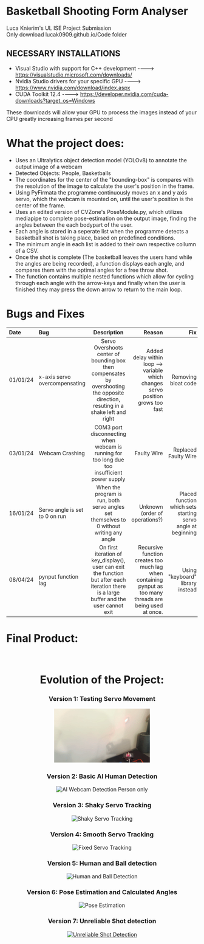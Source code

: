 # Basketball Shooting Form Analyser 
Luca Knierim's UL ISE Project Submission\
Only download lucak0909.github.io/Code folder

 ## NECESSARY INSTALLATIONS
  - Visual Studio with support for C++ development  ----> https://visualstudio.microsoft.com/downloads/
  - Nvidia Studio drivers for your specific GPU  ----> https://www.nvidia.com/download/index.aspx
  - CUDA Toolkit 12.4  ----> https://developer.nvidia.com/cuda-downloads?target_os=Windows

These downloads will allow your GPU to process the images instead of your CPU greatly increasing frames per second

# What the project does:
- Uses an Ultralytics object detection model (YOLOv8) to annotate the output image of a webcam
- Detected Objects: People, Basketballs
- The coordinates for the center of the "bounding-box" is compares with the resolution of the image to calculate the user's position in the frame.
- Using PyFirmata the programme continuously moves an x and y axis servo, which the webcam is mounted on, until the user's position is the center of the frame.
- Uses an edited version of CVZone's PoseModule.py, which utilizes mediapipe to complete pose-estimation on the output image, finding the angles between the each bodypart of the user.
- Each angle is stored in a seperate list when the programme detects a basketball shot is taking place, based on predefined conditions.
- The minimum angle in each list is added to their own respective collumn of a CSV.
- Once the shot is complete (The basketball leaves the users hand while the angles are being recorded), a function displays each angle, and compares them with the optimal angles for a free throw shot.
- The function contains multiple nested functions which allow for cycling through each angle with the arrow-keys and finally when the user is finished they may press the down arrow to return to the main loop.

# Bugs and Fixes
| Date | Bug      | Description | Reason | Fix    |
| :--- | :---     |    :----:   |   ---: |   ---: |
|01/01/24| x-axis servo overcompensating | Servo Overshoots center of bounding box then compensates by overshooting the opposite direction, resuting in a shake left and right | Added delay within loop --> variable which changes servo position grows too fast | Removing bloat code |
|03/01/24| Webcam Crashing | COM3 port disconnecting when webcam is running for too long due too insufficient power supply | Faulty Wire | Replaced Faulty Wire |
|16/01/24| Servo angle is set to 0 on run | When the program is run, both servo angles set themselves to 0 without writing any angle | Unknown (order of operations?) | Placed function which sets starting servo angle at beginning |
|08/04/24| pynput function lag | On first iteration of key_display(), user can exit the function but after each iteration there is a large buffer and the user cannot exit | Recursive function creates too much lag when containing pynput as too many threads are being used at once. | Using "keyboard" library instead |


# Final Product:

<div align='center'>
<img 
<\div>

# Evolution of the Project:

<div align='center'>

### Version 1: Testing Servo Movement
<img src='/docs/videos/LaserXY.gif' title='Servos with laser XY demo' width='50%'/>
    
### Version 2: Basic AI Human Detection 
<img src='/docs/videos/detectionV1.gif' title='AI Webcam Detection Person only' width='50%'/>
    
### Version 3: Shaky Servo Tracking
<img src='/docs/videos/detectionV2.gif' title='Shaky Servo Tracking' width='50%'/>
    
### Version 4: Smooth Servo Tracking
<img src='/docs/videos/V3.gif' title='Fixed Servo Tracking' width='50%'/>
    
### Version 5: Human and Ball detection
<img src='/docs/videos/V4.gif' title='Human and Ball Detection' width='50%'/>
    
### Version 6: Pose Estimation and Calculated Angles
<img src='/docs/videos/V5.gif' title='Pose Estimation' width='50%'/>

### Version 7: Unreliable Shot detection
[![Unreliable Shot Detection](https://img.youtube.com/vi/Ip50om6sWt4/0.jpg)](https://www.youtube.com/watch?v=Ip50om6sWt4)
    
</div>

